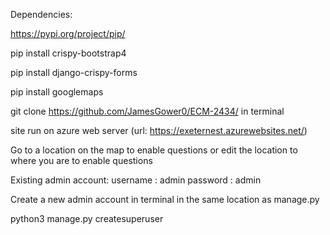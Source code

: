Dependencies:

https://pypi.org/project/pip/

pip install crispy-bootstrap4  

pip install django-crispy-forms  

pip install googlemaps

git clone https://github.com/JamesGower0/ECM-2434/
in terminal

site run on azure web server (url: https://exeternest.azurewebsites.net/)


Go to a location on the map to enable questions or edit the location to where you are to enable questions

Existing admin account: 
username : admin
password : admin

Create a new admin account in terminal in the same location as manage.py 

python3 manage.py createsuperuser
